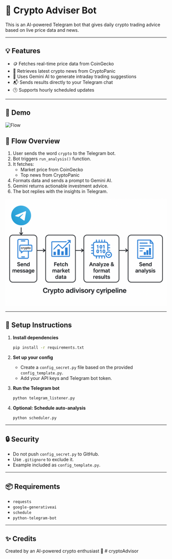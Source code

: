 # 🤖 Crypto Adviser Bot

This is an AI-powered Telegram bot that gives daily crypto trading advice based on live price data and news.

---

## 💡 Features

- 🪙 Fetches real-time price data from CoinGecko
- 📰 Retrieves latest crypto news from CryptoPanic
- 🤖 Uses Gemini AI to generate intraday trading suggestions
- 📬 Sends results directly to your Telegram chat
- 🕒 Supports hourly scheduled updates

---

## 📱 Demo
![Flow](demo.jpg)

## 🧠 Flow Overview

1. User sends the word `crypto` to the Telegram bot.
2. Bot triggers `run_analysis()` function.
3. It fetches:
   - Market price from CoinGecko
   - Top news from CryptoPanic
4. Formats data and sends a prompt to Gemini AI.
5. Gemini returns actionable investment advice.
6. The bot replies with the insights in Telegram.

![Flow](crypto_adviser_flow.png)

---

## 🚀 Setup Instructions

1. **Install dependencies**
    ```bash
    pip install -r requirements.txt
    ```

2. **Set up your config**
    - Create a `config_secret.py` file based on the provided `config_template.py`.
    - Add your API keys and Telegram bot token.

3. **Run the Telegram bot**
    ```bash
    python telegram_listener.py
    ```

4. **Optional: Schedule auto-analysis**
    ```bash
    python scheduler.py
    ```

---

## 🔒 Security

- Do not push `config_secret.py` to GitHub.
- Use `.gitignore` to exclude it.
- Example included as `config_template.py`.

---

## 📦 Requirements

- `requests`
- `google-generativeai`
- `schedule`
- `python-telegram-bot`

---

## ✨ Credits

Created by an AI-powered crypto enthusiast 🚀
#   c r y p t o A d v i s o r 
 
 